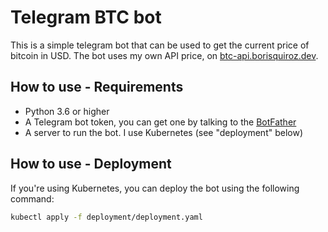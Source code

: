 # Telegram BTC bot
This is a simple telegram bot that can be used to get the current price of bitcoin in USD. The bot uses my own API price, on [btc-api.borisquiroz.dev](https://btc-api.borisquiroz.dev/).

## How to use - Requirements
- Python 3.6 or higher
- A Telegram bot token, you can get one by talking to the [BotFather](https://t.me/botfather)
- A server to run the bot. I use Kubernetes (see "deployment" below)

## How to use - Deployment
If you're using Kubernetes, you can deploy the bot using the following command:

```bash
kubectl apply -f deployment/deployment.yaml
```

